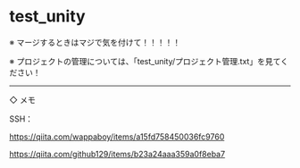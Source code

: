 # test_unity

※ マージするときはマジで気を付けて！！！！！

※ プロジェクトの管理については、「test_unity/プロジェクト管理.txt」を見てください！


---------------------------------------------------------
◇ メモ

SSH：

https://qiita.com/wappaboy/items/a15fd758450036fc9760

https://qiita.com/github129/items/b23a24aaa359a0f8eba7
